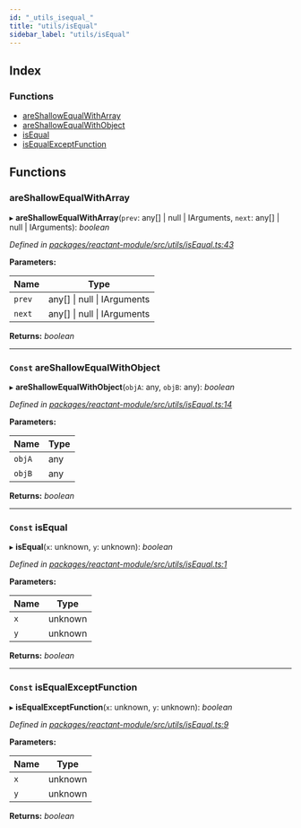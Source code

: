 ```yaml
---
id: "_utils_isequal_"
title: "utils/isEqual"
sidebar_label: "utils/isEqual"
---
```


## Index

### Functions

* [areShallowEqualWithArray](_utils_isequal_.md#areshallowequalwitharray)
* [areShallowEqualWithObject](_utils_isequal_.md#const-areshallowequalwithobject)
* [isEqual](_utils_isequal_.md#const-isequal)
* [isEqualExceptFunction](_utils_isequal_.md#const-isequalexceptfunction)

## Functions

###  areShallowEqualWithArray

▸ **areShallowEqualWithArray**(`prev`: any[] | null | IArguments, `next`: any[] | null | IArguments): *boolean*

*Defined in [packages/reactant-module/src/utils/isEqual.ts:43](https://github.com/unadlib/reactant/blob/823b9da/packages/reactant-module/src/utils/isEqual.ts#L43)*

**Parameters:**

Name | Type |
------ | ------ |
`prev` | any[] &#124; null &#124; IArguments |
`next` | any[] &#124; null &#124; IArguments |

**Returns:** *boolean*

___

### `Const` areShallowEqualWithObject

▸ **areShallowEqualWithObject**(`objA`: any, `objB`: any): *boolean*

*Defined in [packages/reactant-module/src/utils/isEqual.ts:14](https://github.com/unadlib/reactant/blob/823b9da/packages/reactant-module/src/utils/isEqual.ts#L14)*

**Parameters:**

Name | Type |
------ | ------ |
`objA` | any |
`objB` | any |

**Returns:** *boolean*

___

### `Const` isEqual

▸ **isEqual**(`x`: unknown, `y`: unknown): *boolean*

*Defined in [packages/reactant-module/src/utils/isEqual.ts:1](https://github.com/unadlib/reactant/blob/823b9da/packages/reactant-module/src/utils/isEqual.ts#L1)*

**Parameters:**

Name | Type |
------ | ------ |
`x` | unknown |
`y` | unknown |

**Returns:** *boolean*

___

### `Const` isEqualExceptFunction

▸ **isEqualExceptFunction**(`x`: unknown, `y`: unknown): *boolean*

*Defined in [packages/reactant-module/src/utils/isEqual.ts:9](https://github.com/unadlib/reactant/blob/823b9da/packages/reactant-module/src/utils/isEqual.ts#L9)*

**Parameters:**

Name | Type |
------ | ------ |
`x` | unknown |
`y` | unknown |

**Returns:** *boolean*
